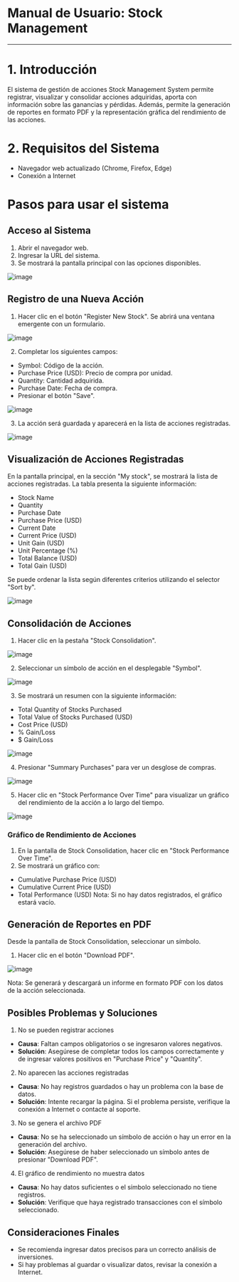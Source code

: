 # Manual de Usuario: Stock Management
----------------------------------------------------------------------------------------------------------------------------
# 1. Introducción

El sistema de gestión de acciones Stock Management System permite registrar, visualizar y consolidar acciones adquiridas, aporta con información sobre las ganancias y pérdidas. Además, permite la generación de reportes en formato PDF y la representación gráfica del rendimiento de las acciones.

# 2. Requisitos del Sistema

- Navegador web actualizado (Chrome, Firefox, Edge)
- Conexión a Internet

# Pasos para usar el sistema

## Acceso al Sistema

1. Abrir el navegador web.
2. Ingresar la URL del sistema.
3. Se mostrará la pantalla principal con las opciones disponibles.

![image](https://github.com/user-attachments/assets/15f2d584-1b8e-4af4-91f9-f811901de757)


## Registro de una Nueva Acción

1. Hacer clic en el botón "Register New Stock". Se abrirá una ventana emergente con un formulario.

![image](https://github.com/user-attachments/assets/591a03fe-6efb-4d86-b411-cdc03f8b3bdd)


2. Completar los siguientes campos:

- Symbol: Código de la acción.
- Purchase Price (USD): Precio de compra por unidad.
- Quantity: Cantidad adquirida.
- Purchase Date: Fecha de compra.
- Presionar el botón "Save".

![image](https://github.com/user-attachments/assets/513a8ab1-cc8b-4f8b-a5d3-0f572b3a6480)

3. La acción será guardada y aparecerá en la lista de acciones registradas.

![image](https://github.com/user-attachments/assets/dd89673f-fae9-4f88-8190-c477f02b88ff)


## Visualización de Acciones Registradas

En la pantalla principal, en la sección "My stock", se mostrará la lista de acciones registradas. La tabla presenta la siguiente información:

- Stock Name
- Quantity
- Purchase Date
- Purchase Price (USD)
- Current Date
- Current Price (USD)
- Unit Gain (USD)
- Unit Percentage (%)
- Total Balance (USD)
- Total Gain (USD)

Se puede ordenar la lista según diferentes criterios utilizando el selector "Sort by".

![image](https://github.com/user-attachments/assets/0c699c7c-7db0-493a-9f2c-244b3f6598f7)

## Consolidación de Acciones

1. Hacer clic en la pestaña "Stock Consolidation".

![image](https://github.com/user-attachments/assets/ee2313bf-e55a-420a-875e-bd21c47e6331)

2. Seleccionar un símbolo de acción en el desplegable "Symbol".

![image](https://github.com/user-attachments/assets/947f8974-4a31-408e-a0e2-c9467f35a69d)

3. Se mostrará un resumen con la siguiente información:
- Total Quantity of Stocks Purchased
- Total Value of Stocks Purchased (USD)
- Cost Price (USD)
- % Gain/Loss
- $ Gain/Loss

![image](https://github.com/user-attachments/assets/28708fd8-2bde-4122-bcfe-08165652721c)

4. Presionar "Summary Purchases" para ver un desglose de compras.

![image](https://github.com/user-attachments/assets/078eab22-303a-4933-b64b-3f4314c273a3)

5. Hacer clic en "Stock Performance Over Time" para visualizar un gráfico del rendimiento de la acción a lo largo del tiempo.

![image](https://github.com/user-attachments/assets/61399797-c10c-4507-a1eb-b468043b1169)

### Gráfico de Rendimiento de Acciones

1. En la pantalla de Stock Consolidation, hacer clic en "Stock Performance Over Time".
2. Se mostrará un gráfico con:
- Cumulative Purchase Price (USD)
- Cumulative Current Price (USD)
- Total Performance (USD)
Nota: Si no hay datos registrados, el gráfico estará vacío.

## Generación de Reportes en PDF

Desde la pantalla de Stock Consolidation, seleccionar un símbolo.

1. Hacer clic en el botón "Download PDF".

![image](https://github.com/user-attachments/assets/e8bc67f2-1e8a-43dd-b88c-053177fdb7a3)

Nota: Se generará y descargará un informe en formato PDF con los datos de la acción seleccionada.

## Posibles Problemas y Soluciones

1. No se pueden registrar acciones
- **Causa**: Faltan campos obligatorios o se ingresaron valores negativos.
- **Solución**: Asegúrese de completar todos los campos correctamente y de ingresar valores positivos en "Purchase Price" y "Quantity".

2. No aparecen las acciones registradas
- **Causa**: No hay registros guardados o hay un problema con la base de datos.
- **Solución**: Intente recargar la página. Si el problema persiste, verifique la conexión a Internet o contacte al soporte.

3. No se genera el archivo PDF
- **Causa**: No se ha seleccionado un símbolo de acción o hay un error en la generación del archivo.
- **Solución**: Asegúrese de haber seleccionado un símbolo antes de presionar "Download PDF".

4. El gráfico de rendimiento no muestra datos
- **Causa**: No hay datos suficientes o el símbolo seleccionado no tiene registros.
- **Solución**: Verifique que haya registrado transacciones con el símbolo seleccionado.

## Consideraciones Finales

- Se recomienda ingresar datos precisos para un correcto análisis de inversiones.
- Si hay problemas al guardar o visualizar datos, revisar la conexión a Internet.
